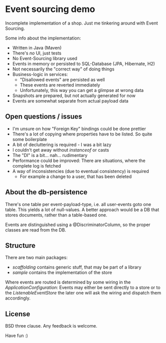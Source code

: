 # Event sourcing demo

Incomplete implementation of a shop. Just me tinkering around with Event
Sourcing.

Some info about the implementation:
* Written in Java (Maven)
* There's _no_ UI, just tests
* No Event-Sourcing library used
* Events in memory or persisted to SQL-Database (JPA, Hibernate, H2)
* Not necessarily the "correct way" of doing things
* Business-logic in services:
    - "Disallowed events" are persisted as well
    - These events are reverted immediately
    - Unfortunately, this way you can get a glimpse at wrong data
* Snapshots are prepared, but not actually generated for now
* Events are somewhat separate from actual payload data

## Open questions / issues

* I'm unsure on how "Foreign Key" bindings could be done prettier
* There's a lot of copying where properties have to be listed. So quite
    some boilerplate
* A bit of decluttering is required - I was a bit lazy
* I couldn't get away without *instanceof* or casts
* The "DI" is a bit... nah... rudimentary
* Performance could be improved: There are situations, where the complete
    log is fetched
* A way of inconsistencies (due to eventual consistency) is required
    - For example a change to a user, that has been deleted

## About the db-persistence

There's one table per event-payload-type, i.e. all user-events goto one
table. This yields a lot of null-values. A better approach would be a
DB that stores documents, rather than a table-based one.

Events are distinguished using a @DiscriminatorColumn, so the proper
classes are read from the DB.

## Structure

There are two main packages:

* *scaffolding* contains generic stuff, that may be part of a library
* *sample* contains the implementation of the store

Where events are routed is determined by some wiring in the
*ApplicationConfiguration*: Events may either be sent directly to a store
or to the *ListenableEventStore* the later one will ask the wiring and
dispatch them accordingly.

## License

BSD three clause. Any feedback is welcome.

Have fun :)
